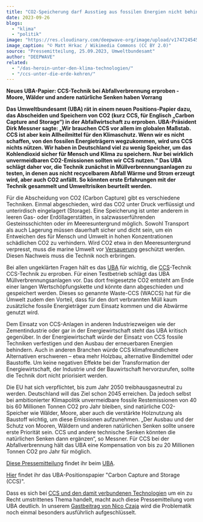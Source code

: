 ```yaml
---
title: "CO2-Speicherung darf Ausstieg aus fossilen Energien nicht behindern"
date: 2023-09-26
blogs: 
  - "klima"
  - "politik"
image: "https://res.cloudinary.com/deepwave-org/image/upload/v1747245452/deepwave.org/Protest_Against_Carbon_Capture_and_Storage_51697301719-scaled.jpg"
image_caption: "© Matt Hrkac / Wikimedia Commons (CC BY 2.0)"
source: "Pressemitteilung, 25.09.2023, Umweltbundesamt"
author: "DEEPWAVE"
related: 
  - "/das-heroin-unter-den-klima-technologien/"
  - "/ccs-unter-die-erde-kehren/"
---
```


**Neues UBA-Papier: CCS-Technik bei Abfallverbrennung erproben - Moore, Wälder und andere natürliche Senken haben Vorrang**

**Das Umweltbundesamt (UBA) rät in einem neuen Positions-Papier dazu, das Abscheiden und Speichern von CO2 (kurz CCS, für Englisch „Carbon Capture and Storage“) in der Abfallwirtschaft zu erproben. UBA-Präsident Dirk Messner sagte: „Wir brauchen CCS vor allem im globalen Maßstab. CCS ist aber kein Allheilmittel für den Klimaschutz. Wenn wir es nicht schaffen, von den fossilen Energieträgern wegzukommen, wird uns CCS nichts nützen. Wir haben in Deutschland viel zu wenig Speicher, um das Kohlendioxid sicher für Mensch und Klima zu speichern. Nur bei wirklich unvermeidbaren CO2-Emissionen sollten wir CCS nutzen.“ Das UBA schlägt daher vor, die Technik zunächst in Müllverbrennungsanlagen zu testen, in denen aus nicht recycelbarem Abfall Wärme und Strom erzeugt wird, aber auch CO2 anfällt. So könnten erste Erfahrungen mit der Technik gesammelt und Umweltrisiken beurteilt werden.**

Für die Abscheidung von CO2 (Carbon Capture) gibt es verschiedene Techniken. Einmal abgeschieden, wird das CO2 unter Druck verflüssigt und unterirdisch eingelagert (Storage). Eine Speicherung ist unter anderem in leeren Gas- oder Erdöllagerstätten, in salzwasserführenden Gesteinsschichten oder im Meeresuntergrund möglich. Sowohl Transport als auch Lagerung müssen dauerhaft sicher und dicht sein, um ein Entweichen des für Mensch und Umwelt in hohen Konzentrationen schädlichen CO2 zu verhindern. Wird CO2 etwa in den Meeresuntergrund verpresst, muss die marine Umwelt vor ⁠[Versauerung](https://www.umweltbundesamt.de/service/glossar/v?tag=Versauerung#alphabar)⁠ geschützt werden. Diesen Nachweis muss die Technik noch erbringen.

Bei allen ungeklärten Fragen hält es das ⁠[UBA](https://www.umweltbundesamt.de/service/glossar/u?tag=UBA#alphabar)⁠ für wichtig, die ⁠[CCS](https://www.umweltbundesamt.de/service/glossar/c?tag=CCS#alphabar)⁠-Technik CCS-Technik zu erproben. Für einen Testbetrieb schlägt das UBA Müllverbrennungsanlagen vor. Das dort freigesetzte CO2 entsteht am Ende einer langen Wertschöpfungskette und könnte dann abgeschieden und gespeichert werden. Dieses so genannte Waste-CCS (WACCS) hat für die Umwelt zudem den Vorteil, dass für den dort verbrannten Müll kaum zusätzliche fossile Energieträger zum Einsatz kommen und die Abwärme genutzt wird.

Dem Einsatz von CCS-Anlagen in anderen Industriezweigen wie der Zementindustrie oder gar in der Energiewirtschaft steht das UBA kritisch gegenüber. In der Energiewirtschaft würde der Einsatz von CCS fossile Techniken verfestigen und den Ausbau der erneuerbaren Energien behindern. Auch in anderen Branchen würde CCS klimafreundlichere Alternativen erschweren – etwa mehr Holzbau, alternative Bindemittel oder Baustoffe. Um keine negativen Effekte bei der Transformation der Energiewirtschaft, der Industrie und der Bauwirtschaft hervorzurufen, sollte die Technik dort nicht priorisiert werden.

Die EU hat sich verpflichtet, bis zum Jahr 2050 treibhausgasneutral zu werden. Deutschland will das Ziel schon 2045 erreichen. Da jedoch selbst bei ambitionierter Klimapolitik unvermeidbare fossile Restemissionen von 40 bis 60 Millionen Tonnen CO2 pro Jahr bleiben, sind natürliche CO2\-Speicher wie Wälder, Moore, aber auch die verstärkte Holznutzung als Baustoff wichtig, um diese Emissionen aufzunehmen. „Der Ausbau und der Schutz von Mooren, Wäldern und anderen natürlichen Senken sollte unsere erste Priorität sein. CCS und andere technische Senken könnten die natürlichen Senken dann ergänzen“, so Messner. Für CCS bei der Abfallverbrennung hält das UBA eine Kompensation von bis zu 20 Millionen Tonnen CO2 pro Jahr für möglich.

[Diese Pressemitteilung](https://www.umweltbundesamt.de/presse/pressemitteilungen/co2-speicherung-darf-ausstieg-aus-fossilen-energien) findet ihr beim [UBA](https://www.umweltbundesamt.de/).

[Hier](https://www.umweltbundesamt.de/sites/default/files/medien/1410/publikationen/230919_uba_pos_ccs_bf.pdf) findet ihr das UBA-Positionspapier "Carbon Capture and Storage (CCS)".

Dass es sich bei [CCS und den damit verbundenen Technologien](https://www.deepwave.org/das-heroin-unter-den-klima-technologien/) um ein zu Recht umstrittenes Thema handelt, macht auch diese Pressemitteilung vom UBA deutlich. In unserem [Gastbeitrag von Nico Czaja](https://www.deepwave.org/ccs-unter-die-erde-kehren/) wird die Problematik noch einmal besonders ausführlich aufgeschlüsselt.
